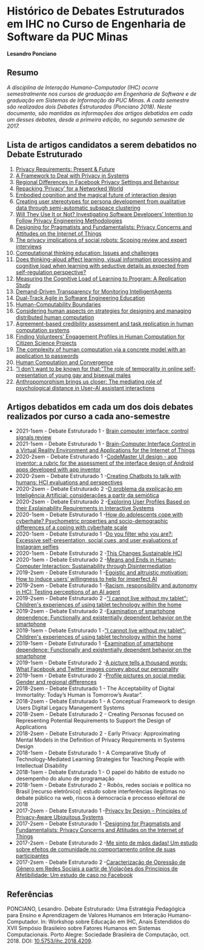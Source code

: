 # Histórico de Debates Estruturados em IHC no Curso de Engenharia de Software da PUC Minas

__Lesandro Ponciano__


## Resumo
_A disciplina de Interação Humano-Computador (IHC) ocorre semestralmente nos cursos de graduação em Engenharia de Software e de graduação em Sistemas de Informação da PUC Minas. A cada semestre são realizados dois Debates Estruturados (Ponciano 2018). Neste documento, são mantidas as informações dos artigos debatidos em cada um desses debates, desde a primeira edição, no segundo semestre de 2017._


## Lista de artigos candidatos a serem debatidos no Debate Estruturado

1. [Privacy Requirements: Present & Future](https://ieeexplore.ieee.org/document/7961663)
1. [A Framework to Deal with Privacy in Systems](https://ieeexplore.ieee.org/document/8937995/)
1. [Regional Differences in Facebook Privacy Settings and Behaviour](https://ieeexplore.ieee.org/abstract/document/8711954)
1. [Repacking ‘Privacy’ for a Networked World](https://rd.springer.com/article/10.1007%2Fs10606-017-9276-y)
1. [Embodied cognition and the magical future of interaction design](https://dl.acm.org/doi/10.1145/2442106.2442109)
1. [Creating user stereotypes for persona development from qualitative data through semi-automatic subspace clustering](https://link.springer.com/article/10.1007%2Fs11257-019-09252-5)
1. [Will They Use It or Not? Investigating Software Developers’ Intention to Follow Privacy Engineering Methodologies](https://doi.org/10.1145/3364224)
1. [Designing for Pragmatists and Fundamentalists: Privacy Concerns and Attitudes on the Internet of Things](https://dl.acm.org/doi/10.1145/3160504.3160545)
1. [The privacy implications of social robots: Scoping review and expert interviews](https://doi.org/10.1177/2050157919843961)
1. [Computational thinking education: Issues and challenges](https://www.sciencedirect.com/science/article/pii/S0747563219303978)
1. [Does thinking-aloud affect learning, visual information processing and cognitive load when learning with seductive details as expected from self-regulation perspective?](https://www.sciencedirect.com/science/article/pii/S0747563220301643)
1. [Measuring the Cognitive Load of Learning to Program: A Replication Study](https://doi.org/10.1145/3416465.3416468)
1. [Demand-Driven Transparency for Monitoring IntelligentAgents](https://doi.org/10.1109/THMS.2020.2988859)
1. [Dual-Track Agile in Software Engineering Education](https://doi.ieeecomputersociety.org/10.1109/ICSE-SEET.2019.00013)
1. [Human-Computability Boundaries](https://www.cs.dartmouth.edu/~sws/pubs/kisw2019.pdf)
1. [Considering human aspects on strategies for designing and managing distributed human computation](https://doi.org/10.1186/s13174-014-0010-4)
1. [Agreement-based credibility assessment and task replication in human computation systems](https://doi.org/10.1016/j.future.2018.05.028)
1. [Finding Volunteers' Engagement Profiles in Human Computation for Citizen Science Projects](https://arxiv.org/abs/1501.02134)
1. [The complexity of human computation via a concrete model with an application to passwords](https://doi.org/10.1073/pnas.1801839117)
1. [Human Computation and Convergence](https://arxiv.org/abs/1503.05959)
1. [“I don't want to be known for that:”The role of temporality in online self-presentation of young gay and bisexual males](https://doi.org/10.1016/j.chb.2021.106706)
1. [Anthropomorphism brings us closer: The mediating role of psychological distance in User–AI assistant interactions](https://doi.org/10.1016/j.chb.2021.106680)



## Artigos debatidos em cada um dos dois debates realizados por curso a cada ano-semestre

* 2021-1sem - Debate Estruturado 1 - [Brain computer interface: control signals review](https://doi.org/10.1016/j.neucom.2016.10.024)
* 2021-1sem - Debate Estruturado 1 - [Brain-Computer Interface Control in a Virtual Reality Environment and Applications for the Internet of Things](https://doi.org/10.1109/ACCESS.2018.2809453)
* 2020-2sem - Debate Estruturado 1 -[CodeMaster UI design - app inventor: a rubric for the assessment of the interface design of Android apps developed with app inventor](https://doi.org/10.1145/3357155.3358463)
* 2020-2sem - Debate Estruturado 1 -[Creating Chatbots to talk with humans: HCI evaluations and perspectives](https://doi.org/10.1145/3357155.3358460)
* 2020-2sem - Debate Estruturado 2 -[O problema da explicação em Inteligência Artificial: considerações a partir da semiótica](https://revistas.pucsp.br/teccogs/article/view/48590)
* 2020-2sem - Debate Estruturado 2 -[Exploring User Profiles Based on their Explainability Requirements in Interactive Systems](https://doi.org/10.1145/3424953.3426545)
* 2020-1sem - Debate Estruturado 1 -[How do adolescents cope with cyberhate? Psychometric properties and socio-demographic differences of a coping with cyberhate scale](https://www.sciencedirect.com/science/article/pii/S0747563219303796)
* 2020-1sem - Debate Estruturado 1 -[Do you filter who you are?: Excessive self-presentation, social cues, and user evaluations of Instagram selfies](https://www.sciencedirect.com/science/article/pii/S0747563219303711)
* 2020-1sem - Debate Estruturado 2 -[This Changes Sustainable HCI](https://doi.org/10.1145/3173574.3174045)
* 2020-1sem - Debate Estruturado 2 -[Means and Ends in Human-Computer Interaction: Sustainability through
Disintermediation](https://doi.org/10.1145/3025453.3025542)
* 2019-2sem - Debate Estruturado 1 -[Egoistic and altruistic motivation: How to induce users’ willingness to help for imperfect AI](https://www.sciencedirect.com/science/article/pii/S0747563219302274)
* 2019-2sem - Debate Estruturado 1 -[Racism, responsibility and autonomy in HCI: Testing perceptions of an AI agent](https://www.sciencedirect.com/science/article/pii/S0747563219302389)
* 2019-2sem - Debate Estruturado 2 -["I cannot live without my tablet": Children's experiences of using tablet technology
within the home](https://doi.org/10.1016/j.chb.2018.12.043)
* 2019-2sem - Debate Estruturado 2 -[Examination of smartphone dependence: Functionally and existentially dependent behavior on the smartphone](https://doi.org/10.1016/j.chb.2018.12.022)
* 2019-1sem - Debate Estruturado 1 -["I cannot live without my tablet": Children's experiences of using tablet technology
within the home](https://doi.org/10.1016/j.chb.2018.12.043)
* 2019-1sem - Debate Estruturado 1 -[Examination of smartphone dependence: Functionally and existentially dependent behavior on the smartphone](https://doi.org/10.1016/j.chb.2018.12.022)
* 2019-1sem - Debate Estruturado 2 -[A picture tells a thousand words: What Facebook and Twitter images convey about our personality](https://doi.org/10.1016/j.paid.2016.12.050)
* 2019-1sem - Debate Estruturado 2 -[Profile pictures on social media: Gender and regional differences](https://doi.org/10.1016/j.chb.2016.06.041)
* 2018-2sem - Debate Estruturado 1 - The Acceptability of Digital Immortality: Today’s Human is Tomorrow’s Avatar”.
* 2018-2sem - Debate Estruturado 1 - A Conceptual Framework to design Users Digital Legacy Management Systems
* 2018-2sem - Debate Estruturado 2 - Creating Personas focused on Representing Potential Requirements to Support the Design of Applications
* 2018-2sem - Debate Estruturado 2 - Early Privacy: Approximating Mental Models in the Definition of Privacy Requirements in Systems Design
* 2018-1sem - Debate Estruturado 1 - A Comparative Study of Technology-Mediated Learning Strategies for Teaching People with Intellectual Disability
* 2018-1sem - Debate Estruturado 1 - O papel do hábito de estudo no desempenho do aluno de programação
* 2018-1sem - Debate Estruturado 2 - Robôs, redes sociais e política no Brasil [recurso eletrônico]: estudo sobre interferências ilegítimas no debate público na web, riscos à democracia e processo eleitoral de 2018
* 2017-2sem - Debate Estruturado 1 -[Privacy by Design – Principles of Privacy-Aware Ubiquitous Systems](http://www.vs.inf.ethz.ch/publ/papers/privacy-principles.pdf)
* 2017-2sem - Debate Estruturado 1 -[Designing for Pragmatists and Fundamentalists: Privacy Concerns and Attitudes
on the Internet of Things](https://arxiv.org/pdf/1708.05905.pdf)
* 2017-2sem - Debate Estruturado 2 -[Me sinto de mãos dadas! Um estudo sobre efeitos de comunidade no comportamento online de suas participantes](http://csbc2017.mackenzie.br/public/files/14-sbsc/completos/11.pdf)
* 2017-2sem - Debate Estruturado 2 -[Caracterização de Opressão de Gênero em Redes Sociais a partir de Violações dos Princípios de Afetibilidade: Um estudo de caso no Facebook](http://csbc2017.mackenzie.br/public/files/14-sbsc/completos/16.pdf)


## Referências

PONCIANO, Lesandro. Debate Estruturado: Uma Estratégia Pedagógica para Ensino e Aprendizagem de Valores Humanos em Interação Humano-Computador. In: Workshop sobre Educação em IHC, Anais Estendidos do XVII Simpósio Brasileiro sobre Fatores Humanos em Sistemas Computacionais. Porto Alegre: Sociedade Brasileira de Computação, oct. 2018. DOI: [10.5753/ihc.2018.4209](https://doi.org/10.5753/ihc.2018.4209).